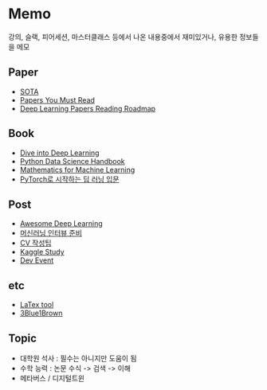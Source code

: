 # Memo
강의, 슬랙, 피어세션, 마스터클래스 등에서 나온 내용중에서 재미있거나, 유용한 정보들을 메모  


## Paper
- [SOTA](https://paperswithcode.com/sota)
- [Papers You Must Read](https://www.notion.so/c3b3474d18ef4304b23ea360367a5137?v=5d763ad5773f44eb950f49de7d7671bd)
- [Deep Learning Papers Reading Roadmap](https://github.com/floodsung/Deep-Learning-Papers-Reading-Roadmap)


## Book
- [Dive into Deep Learning](https://d2l.ai/)
- [Python Data Science Handbook](https://jakevdp.github.io/PythonDataScienceHandbook/)
- [Mathematics for Machine Learning](https://mml-book.github.io/)
- [PyTorch로 시작하는 딥 러닝 입문](https://wikidocs.net/book/2788)


## Post
- [Awesome Deep Learning](https://github.com/ChristosChristofidis/awesome-deep-learning)
- [머신러닝 인터뷰 준비](https://docs.google.com/document/d/10bJK8S4T7sBIP-pzdQm9xRpW0HcLsrh6D047pE_kFE8/edit) 
- [CV 작성팁](https://sujinlee.me/entry-level-en-resume/)
- [Kaggle Study](https://kaggle-kr.tistory.com/32)
- [Dev Event](https://github.com/brave-people/Dev-Event)

## etc
- [LaTex tool](http://www.hostmath.com/)
- [3Blue1Brown](https://www.youtube.com/playlist?list=PLZHQObOWTQDPD3MizzM2xVFitgF8hE_ab)

## Topic
- 대학원 석사 : 필수는 아니지만 도움이 됨
- 수학 능력 : 논문 수식 -> 검색 -> 이해
- 메타버스 / 디지털트윈

